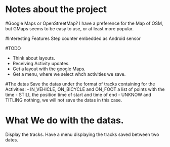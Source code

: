 Notes about the project
=======================

#Google Maps or OpenStreetMap?
I have a preference for the Map of OSM, but GMaps seems to be easy to use, or
at least more popular.

#Interesting Features
Step counter embedded as Android sensor

#TODO
- Think about layouts.
- Receiving Activity updates.
- Get a layout with the google Maps.
- Get a menu, where we select whch activities we save.

#The datas
Save the datas under the format of tracks containing for the Activities:
    - IN_VEHICLE, ON_BICYCLE and ON_FOOT
      a list of points with the time
    - STILL
      the position time of start and time of end
    - UNKNOW and TITLING
      nothing, we will not save the datas in this case.

# What We do with the datas.
Display the tracks.
Have a menu displaying the tracks saved between two dates.

